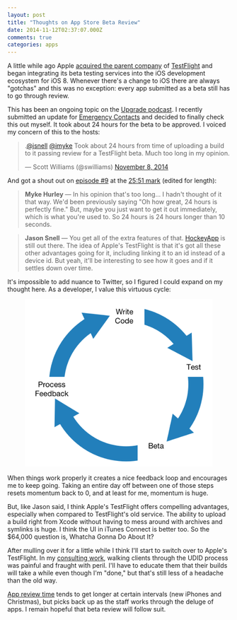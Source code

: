```yaml
---
layout: post
title: "Thoughts on App Store Beta Review"
date: 2014-11-12T02:37:07.000Z
comments: true
categories: apps
---
```

A little while ago Apple [acquired the parent company](http://techcrunch.com/2014/02/21/rumor-testflight-owner-burstly-is-being-acquired-by-apple/) of [TestFlight](http://testflightapp.com/) and began integrating its beta testing services into the iOS development ecosystem for iOS 8. Whenever there's a change to iOS there are always "gotchas"  and this was no exception: every app submitted as a beta still has to go through review.

This has been an ongoing topic on the [Upgrade podcast](http://www.relay.fm/upgrade). I recently submitted an update for [Emergency Contacts](http://blog.swilliams.me/words/2014/11/06/app-number-2-emergency-contacts/) and decided to finally check this out myself. It took about 24 hours for the beta to be approved. I voiced my concern of this to the hosts:

<blockquote class="twitter-tweet" lang="en"><p>.<a href="https://twitter.com/jsnell">@jsnell</a> <a href="https://twitter.com/imyke">@imyke</a> Took about 24 hours from time of uploading a build to it passing review for a TestFlight beta. Much too long in my opinion.</p>&mdash; Scott Williams (@swilliams) <a href="https://twitter.com/swilliams/status/530898595550339073">November 8, 2014</a></blockquote>
<script async src="//platform.twitter.com/widgets.js" charset="utf-8"></script>

And got a shout out on [episode #9](http://www.relay.fm/upgrade/9) at the [25:51 mark](https://overcast.fm/podcasts/episode/244136329243311#t=1550) (edited for length):

> **Myke Hurley** — In his opinion that's too long... I hadn't thought of it that way. We'd been previously saying "Oh how great, 24 hours is perfectly fine." But, maybe you just want to get it out immediately, which is what you're used to. So 24 hours is 24 hours longer than 10 seconds.

> **Jason Snell** — You get all of the extra features of that. [HockeyApp](http://hockeyapp.net/) is still out there. The idea of Apple's TestFlight is that it's got all these other advantages going for it, including linking it to an id instead of a device id. But yeah, it'll be interesting to see how it goes and if it settles down over time. 

It's impossible to add nuance to Twitter, so I figured I could expand on my thought here. As a developer, I value this virtuous cycle:

<figure class="center">
    <img alt="Virtuous Cycle" src="./dev-virtuous-cycle.png">
</figure>

When things work properly it creates a nice feedback loop and encourages me to keep going. Taking an entire day off between one of those steps resets momentum back to 0, and at least for me, momentum is huge.

But, like Jason said, I think Apple's TestFlight offers compelling advantages, especially when compared to TestFlight's old service. The ability to upload a build right from Xcode without having to mess around with archives and symlinks is huge. I think the UI in iTunes Connect is better too. So the $64,000 question is, Whatcha Gonna Do About It?

After mulling over it for a little while I think I'll start to switch over to Apple's TestFlight. In my [consulting work](http://swilliams.me), walking clients through the UDID process was painful and fraught with peril. I'll have to educate them that their builds will take a while even though I'm "done," but that's still less of a headache than the old way.

[App review time](http://appreviewtimes.com) tends to get longer at certain intervals (new iPhones and Christmas), but picks back up as the staff works through the deluge of apps. I remain hopeful that beta review will follow suit.